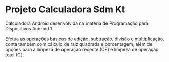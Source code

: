 # Projeto Calculadora Sdm Kt
Calculadora Android desenvolvida na matéria de Programação para Dispositivos Android 1. 

Efetua as operações básicas de adição, subtração, divisão e multiplicação, conta também com cálculo de raiz quadrada e porcentagem, além de opções para a limpeza de operação recente (CE) e limpeza de operação total (C).
